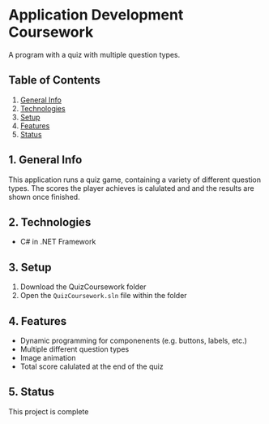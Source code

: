 # Application Development Coursework

A program with a quiz with multiple question types.


## Table of Contents
1. [General Info](#1-general-info)
2. [Technologies](#2-technologies)
3. [Setup](#3-Setup)
4. [Features](#4-features)
5. [Status](#5-status)


## 1. General Info
This application runs a quiz game, containing a variety of different question types.  The scores the player achieves is calulated and and the results are shown once finished.


## 2. Technologies
- C# in .NET Framework


## 3. Setup
1. Download the QuizCoursework folder
2. Open the `QuizCoursework.sln` file within the folder


## 4. Features
- Dynamic programming for componenents (e.g. buttons, labels, etc.)
- Multiple different question types
- Image animation
- Total score calulated at the end of the quiz


## 5. Status
This project is complete
